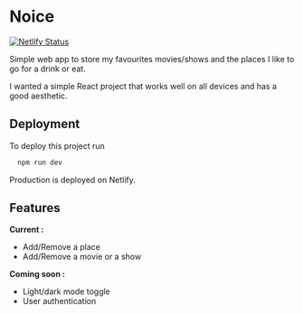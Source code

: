 
# Noice
[![Netlify Status](https://api.netlify.com/api/v1/badges/68cd3ba8-48a9-4b8e-bbfd-5da0d8e7e38d/deploy-status)](https://app.netlify.com/sites/rad-klepon-9a5a05/deploys)

Simple web app to store my favourites movies/shows and the places I like to go for a drink or eat.

I wanted a simple React project that works well on all devices and has a good aesthetic. 




## Deployment

To deploy this project run

```bash
  npm run dev
```

Production is deployed on Netlify. 
## Features

**Current :**
- Add/Remove a place
- Add/Remove a movie or a show


**Coming soon :**
- Light/dark mode toggle
- User authentication 

